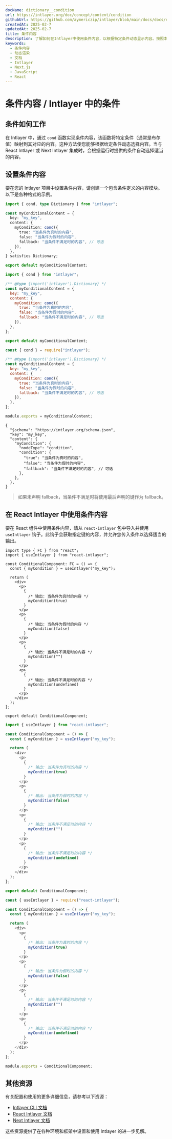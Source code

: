```yaml
---
docName: dictionary__condition
url: https://intlayer.org/doc/concept/content/condition
githubUrl: https://github.com/aymericzip/intlayer/blob/main/docs/docs/en/dictionary/condition.md
createdAt: 2025-02-7
updatedAt: 2025-02-7
title: 条件内容
description: 了解如何在Intlayer中使用条件内容，以根据特定条件动态显示内容。按照本文档的步骤高效实现条件。
keywords:
  - 条件内容
  - 动态渲染
  - 文档
  - Intlayer
  - Next.js
  - JavaScript
  - React
---
```


# 条件内容 / Intlayer 中的条件

## 条件如何工作

在 Intlayer 中，通过 `cond` 函数实现条件内容，该函数将特定条件（通常是布尔值）映射到其对应的内容。这种方法使您能够根据给定条件动态选择内容。当与 React Intlayer 或 Next Intlayer 集成时，会根据运行时提供的条件自动选择适当的内容。

## 设置条件内容

要在您的 Intlayer 项目中设置条件内容，请创建一个包含条件定义的内容模块。以下是各种格式的示例。

```typescript fileName="**/*.content.ts" contentDeclarationFormat="typescript"
import { cond, type Dictionary } from "intlayer";

const myConditionalContent = {
  key: "my_key",
  content: {
    myCondition: cond({
      true: "当条件为真时的内容",
      false: "当条件为假时的内容",
      fallback: "当条件不满足时的内容", // 可选
    }),
  },
} satisfies Dictionary;

export default myConditionalContent;
```

```javascript fileName="**/*.content.mjs" contentDeclarationFormat="esm"
import { cond } from "intlayer";

/** @type {import('intlayer').Dictionary} */
const myConditionalContent = {
  key: "my_key",
  content: {
    myCondition: cond({
      true: "当条件为真时的内容",
      false: "当条件为假时的内容",
      fallback: "当条件不满足时的内容", // 可选
    }),
  },
};

export default myConditionalContent;
```

```javascript fileName="**/*.content.cjs" contentDeclarationFormat="commonjs"
const { cond } = require("intlayer");

/** @type {import('intlayer').Dictionary} */
const myConditionalContent = {
  key: "my_key",
  content: {
    myCondition: cond({
      true: "当条件为真时的内容",
      false: "当条件为假时的内容",
      fallback: "当条件不满足时的内容", // 可选
    }),
  },
};

module.exports = myConditionalContent;
```

```json5 fileName="**/*.content.json" contentDeclarationFormat="json"
{
  "$schema": "https://intlayer.org/schema.json",
  "key": "my_key",
  "content": {
    "myCondition": {
      "nodeType": "condition",
      "condition": {
        "true": "当条件为真时的内容",
        "false": "当条件为假时的内容",
        "fallback": "当条件不满足时的内容", // 可选
      },
    },
  },
}
```

> 如果未声明 fallback，当条件不满足时将使用最后声明的键作为 fallback。

## 在 React Intlayer 中使用条件内容

要在 React 组件中使用条件内容，请从 `react-intlayer` 包中导入并使用 `useIntlayer` 钩子。此钩子会获取指定键的内容，并允许您传入条件以选择适当的输出。

```tsx fileName="**/*.tsx" codeFormat="typescript"
import type { FC } from "react";
import { useIntlayer } from "react-intlayer";

const ConditionalComponent: FC = () => {
  const { myCondition } = useIntlayer("my_key");

  return (
    <div>
      <p>
        {
          /* 输出: 当条件为真时的内容 */
          myCondition(true)
        }
      </p>
      <p>
        {
          /* 输出: 当条件为假时的内容 */
          myCondition(false)
        }
      </p>
      <p>
        {
          /* 输出: 当条件不满足时的内容 */
          myCondition("")
        }
      </p>
      <p>
        {
          /* 输出: 当条件不满足时的内容 */
          myCondition(undefined)
        }
      </p>
    </div>
  );
};

export default ConditionalComponent;
```

```javascript fileName="**/*.mjx" codeFormat="esm"
import { useIntlayer } from "react-intlayer";

const ConditionalComponent = () => {
  const { myCondition } = useIntlayer("my_key");

  return (
    <div>
      <p>
        {
          /* 输出: 当条件为真时的内容 */
          myCondition(true)
        }
      </p>
      <p>
        {
          /* 输出: 当条件为假时的内容 */
          myCondition(false)
        }
      </p>
      <p>
        {
          /* 输出: 当条件不满足时的内容 */
          myCondition("")
        }
      </p>
      <p>
        {
          /* 输出: 当条件不满足时的内容 */
          myCondition(undefined)
        }
      </p>
    </div>
  );
};

export default ConditionalComponent;
```

```javascript fileName="**/*.cjs" codeFormat="commonjs"
const { useIntlayer } = require("react-intlayer");

const ConditionalComponent = () => {
  const { myCondition } = useIntlayer("my_key");

  return (
    <div>
      <p>
        {
          /* 输出: 当条件为真时的内容 */
          myCondition(true)
        }
      </p>
      <p>
        {
          /* 输出: 当条件为假时的内容 */
          myCondition(false)
        }
      </p>
      <p>
        {
          /* 输出: 当条件不满足时的内容 */
          myCondition("")
        }
      </p>
      <p>
        {
          /* 输出: 当条件不满足时的内容 */
          myCondition(undefined)
        }
      </p>
    </div>
  );
};

module.exports = ConditionalComponent;
```

## 其他资源

有关配置和使用的更多详细信息，请参考以下资源：

- [Intlayer CLI 文档](https://github.com/aymericzip/intlayer/blob/main/docs/docs/zh/intlayer_cli.md)
- [React Intlayer 文档](https://github.com/aymericzip/intlayer/blob/main/docs/docs/zh/intlayer_with_create_react_app.md)
- [Next Intlayer 文档](https://github.com/aymericzip/intlayer/blob/main/docs/docs/zh/intlayer_with_nextjs_15.md)

这些资源提供了在各种环境和框架中设置和使用 Intlayer 的进一步见解。
